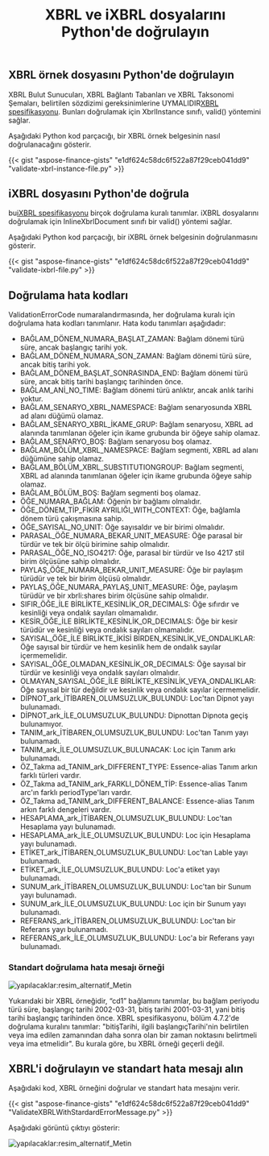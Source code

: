 ﻿---
title: XBRL ve iXBRL dosyalarını Python'de doğrulayın
linktitle: XBRL ve iXBRL dosyalarını doğrulayın
keywords: xbrl taxonomy,xbrl,ixbrl,xbrl linkbases,xbrl Instances
description: Python Finance Kütüphane API, XBRL ve iXBRL dosyalarını doğrulayabilir. Daha fazla bilgi için lütfen bu makalede verilen örnek kodlara bakın.
type: docs
weight: 30
url: /tr/python-net/validate-xbrl-and-ixbrl-files/
---
## **XBRL örnek dosyasını Python'de doğrulayın**
 XBRL Bulut Sunucuları, XBRL Bağlantı Tabanları ve XBRL Taksonomi Şemaları, belirtilen sözdizimi gereksinimlerine UYMALIDIR[XBRL spesifikasyonu](http://www.xbrl.org/Specification/XBRL-2.1/REC-2003-12-31/XBRL-2.1-REC-2003-12-31+corrected-errata-2013-02-20.html). Bunları doğrulamak için XbrlInstance sınıfı, valid() yöntemini sağlar.

Aşağıdaki Python kod parçacığı, bir XBRL örnek belgesinin nasıl doğrulanacağını gösterir.

{{< gist "aspose-finance-gists" "e1df624c58dc6f522a87f29ceb041dd9" "validate-xbrl-instance-file.py" >}}
## **iXBRL dosyasını Python'de doğrula**
 bu[iXBRL spesifikasyonu](http://www.xbrl.org/specification/inlinexbrl-part1/rec-2013-11-18/inlinexbrl-part1-rec-2013-11-18.html) birçok doğrulama kuralı tanımlar. iXBRL dosyalarını doğrulamak için InlineXbrlDocument sınıfı bir valid() yöntemi sağlar.

Aşağıdaki Python kod parçacığı, bir iXBRL örnek belgesinin doğrulanmasını gösterir.

{{< gist "aspose-finance-gists" "e1df624c58dc6f522a87f29ceb041dd9" "validate-ixbrl-file.py" >}}
## **Doğrulama hata kodları**
 ValidationErrorCode numaralandırmasında, her doğrulama kuralı için doğrulama hata kodları tanımlanır.
Hata kodu tanımları aşağıdadır:

- BAĞLAM_DÖNEM_NUMARA_BAŞLAT_ZAMAN: Bağlam dönemi türü süre, ancak başlangıç tarihi yok.
- BAĞLAM_DÖNEM_NUMARA_SON_ZAMAN: Bağlam dönemi türü süre, ancak bitiş tarihi yok.
- BAĞLAM_DÖNEM_BAŞLAT_SONRASINDA_END: Bağlam dönemi türü süre, ancak bitiş tarihi başlangıç tarihinden önce.
- BAĞLAM_ANİ_NO_TIME: Bağlam dönemi türü anlıktır, ancak anlık tarihi yoktur.
- BAĞLAM_SENARYO_XBRL_NAMESPACE: Bağlam senaryosunda XBRL ad alanı düğümü olamaz.
- BAĞLAM_SENARYO_XBRL_İKAME_GRUP: Bağlam senaryosu, XBRL ad alanında tanımlanan öğeler için ikame grubunda bir öğeye sahip olamaz.
- BAĞLAM_SENARYO_BOŞ: Bağlam senaryosu boş olamaz.
- BAĞLAM_BÖLÜM_XBRL_NAMESPACE: Bağlam segmenti, XBRL ad alanı düğümüne sahip olamaz.
- BAĞLAM_BÖLÜM_XBRL_SUBSTITUTIONGROUP: Bağlam segmenti, XBRL ad alanında tanımlanan öğeler için ikame grubunda öğeye sahip olamaz.
- BAĞLAM_BÖLÜM_BOŞ: Bağlam segmenti boş olamaz.
- ÖĞE_NUMARA_BAĞLAM: Öğenin bir bağlamı olmalıdır.
- ÖĞE_DÖNEM_TİP_FİKİR AYRILIĞI_WITH_CONTEXT: Öğe, bağlamla dönem türü çakışmasına sahip.
- ÖĞE_SAYISAL_NO_UNIT: Öğe sayısaldır ve bir birimi olmalıdır.
- PARASAL_ÖĞE_NUMARA_BEKAR_UNIT_MEASURE: Öğe parasal bir türdür ve tek bir ölçü birimine sahip olmalıdır.
- PARASAL_ÖĞE_NO_ISO4217: Öğe, parasal bir türdür ve Iso 4217 stil birim ölçüsüne sahip olmalıdır.
- PAYLAŞ_ÖĞE_NUMARA_BEKAR_UNIT_MEASURE: Öğe bir paylaşım türüdür ve tek bir birim ölçüsü olmalıdır.
- PAYLAŞ_ÖĞE_NUMARA_PAYLAŞ_UNIT_MEASURE: Öğe, paylaşım türüdür ve bir xbrli:shares birim ölçüsüne sahip olmalıdır.
- SIFIR_ÖĞE_İLE BİRLİKTE_KESİNLİK_OR_DECIMALS: Öğe sıfırdır ve kesinliği veya ondalık sayıları olmamalıdır.
- KESİR_ÖĞE_İLE BİRLİKTE_KESİNLİK_OR_DECIMALS: Öğe bir kesir türüdür ve kesinliği veya ondalık sayıları olmamalıdır.
- SAYISAL_ÖĞE_İLE BİRLİKTE_İKİSİ BİRDEN_KESİNLİK_VE_ONDALIKLAR: Öğe sayısal bir türdür ve hem kesinlik hem de ondalık sayılar içermemelidir.
- SAYISAL_ÖĞE_OLMADAN_KESİNLİK_OR_DECIMALS: Öğe sayısal bir türdür ve kesinliği veya ondalık sayıları olmalıdır.
- OLMAYAN_SAYISAL_ÖĞE_İLE BİRLİKTE_KESİNLİK_VEYA_ONDALIKLAR: Öğe sayısal bir tür değildir ve kesinlik veya ondalık sayılar içermemelidir.
- DİPNOT_ark_İTİBAREN_OLUMSUZLUK_BULUNDU: Loc'tan Dipnot yayı bulunamadı.
- DİPNOT_ark_İLE_OLUMSUZLUK_BULUNDU: Dipnottan Dipnota geçiş bulunamıyor.
- TANIM_ark_İTİBAREN_OLUMSUZLUK_BULUNDU: Loc'tan Tanım yayı bulunamadı.
- TANIM_ark_İLE_OLUMSUZLUK_BULUNACAK: Loc için Tanım arkı bulunamadı.
- ÖZ_Takma ad_TANIM_ark_DIFFERENT_TYPE: Essence-alias Tanım arkın farklı türleri vardır.
- ÖZ_Takma ad_TANIM_ark_FARKLI_DÖNEM_TİP: Essence-alias Tanım arc'ın farklı periodType'ları vardır.
- ÖZ_Takma ad_TANIM_ark_DIFFERENT_BALANCE: Essence-alias Tanım arkın farklı dengeleri vardır.
- HESAPLAMA_ark_İTİBAREN_OLUMSUZLUK_BULUNDU: Loc'tan Hesaplama yayı bulunamadı.
- HESAPLAMA_ark_İLE_OLUMSUZLUK_BULUNDU: Loc için Hesaplama yayı bulunamadı.
- ETİKET_ark_İTİBAREN_OLUMSUZLUK_BULUNDU: Loc'tan Lable yayı bulunamadı.
- ETİKET_ark_İLE_OLUMSUZLUK_BULUNDU: Loc'a etiket yayı bulunamadı.
- SUNUM_ark_İTİBAREN_OLUMSUZLUK_BULUNDU: Loc'tan bir Sunum yayı bulunamadı.
- SUNUM_ark_İLE_OLUMSUZLUK_BULUNDU: Loc için bir Sunum yayı bulunamadı.
- REFERANS_ark_İTİBAREN_OLUMSUZLUK_BULUNDU: Loc'tan bir Referans yayı bulunamadı.
- REFERANS_ark_İLE_OLUMSUZLUK_BULUNDU: Loc'a bir Referans yayı bulunamadı.
### **Standart doğrulama hata mesajı örneği**
![yapılacaklar:resim_alternatif_Metin](validate-xbrl-and-ixbrl-files_1.png)

Yukarıdaki bir XBRL örneğidir, “cd1” bağlamını tanımlar, bu bağlam periyodu türü süre, başlangıç tarihi 2002-03-31, bitiş tarihi 2001-03-31, yani bitiş tarihi başlangıç tarihinden önce. XBRL spesifikasyonu, bölüm 4.7.2'de doğrulama kuralını tanımlar: "bitişTarihi, ilgili başlangıçTarihi'nin belirtilen veya ima edilen zamanından daha sonra olan bir zaman noktasını belirtmeli veya ima etmelidir". Bu kurala göre, bu XBRL örneği geçerli değil.
## **XBRL'i doğrulayın ve standart hata mesajı alın**
Aşağıdaki kod, XBRL örneğini doğrular ve standart hata mesajını verir.

{{< gist "aspose-finance-gists" "e1df624c58dc6f522a87f29ceb041dd9" "ValidateXBRLWithStardardErrorMessage.py" >}}

Aşağıdaki görüntü çıktıyı gösterir:

![yapılacaklar:resim_alternatif_Metin](validate-xbrl-and-ixbrl-files_2.png)



